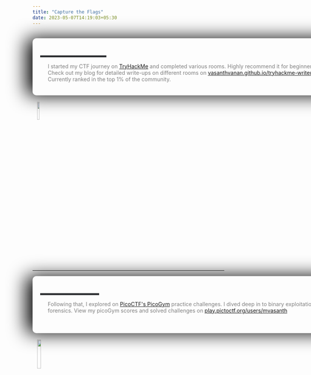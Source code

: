 ```yaml
---
title: "Capture the Flags"
date: 2023-05-07T14:19:03+05:30
---
```


<br>

<div class="card">
<h3 class="title">Phase 1: TryHackMe
</h3>
<div class="bar" style="">
    <div class="emptybar" style="width: 174px;"></div>
    <div class="filledbar" ></div>
    <div class="description">
     I started my CTF journey on <a href="https://tryhackme.com/p/vasanth.vanan" target="_blank">TryHackMe</a> and completed various rooms. Highly recommend it for beginners. <br>
 Check out my blog for detailed write-ups on different rooms on <a href="https://vasanthvanan.github.io/tryhackme-writeups/" target="_blank">vasanthvanan.github.io/tryhackme-writeups</a><br>
 Currently ranked in the top 1% of the community. <br>
    </div>
</div>
</div>

<br>
 <div class="container">
   &nbsp;&nbsp; <img src="https://lh3.googleusercontent.com/pw/AIL4fc8XfBgZnnHJTJRh3KVZUxm15akzL004dSXs9kQ8zzX_uQEj4eeJN1v8FtYm0x1lsqOXWn5LFi06U9l-li-y5urYl7GGyZBZybfWAWPrCFy1Lqfg548EvhbKdxGdmGtqfM80rTNtgvFl3buR0a2MLKOm=w824-h461-s-no" style="width: 11%;">
   <script src="https://tryhackme.com/badge/1149551"></script>
 </div>

---



<div class="card">
<h3 class="title">Phase 2: PicoCTF
</h3>
<div class="bar" style="">
    <div class="emptybar" style="width: 155px;"></div>
    <div class="filledbar" ></div>
    <div class="description">
    Following that, I explored on <a href="https://picoctf.org/index.html" target="_blank"> PicoCTF's PicoGym</a> practice challenges. I dived deep in to binary exploitation, web exploitation, reverse engineering and forensics. View my picoGym scores and solved challenges on <a href="https://play.picoctf.org/users/mvasanth" target="_blank">play.pictoctf.org/users/mvasanth</a><br>
    </div>
</div>
</div>

<br>
 <div class="container">
   &nbsp;&nbsp; 
   <img src="https://play.picoctf.org/static/media/picoctf-logo-horizontal-white.17fdf0dcdef08dc3396a195b95e3bc29.svg" style="width: 14%;">
 </div>

<style>

.container {
  grid-template-columns: auto auto; 
  grid-gap: 20px; 
}

.container img,
.container script {
  vertical-align: top; 
}

.container script {
  margin-top: 105px; 
}

i{
    color: #777;
}

.projecttags{
 margin-top: 95px;
 width: 950px;
}
    
#linkurl{
    vertical-align: middle;
}
.year{
    color: #9F73AB;
    font-size: 13px;
    top: 15px;
}

.card {
  display: flex;
  height: 150px;
  width: 1000px;
  
  border-radius: 10px;
  box-shadow: -1rem 0 3rem #000;
/*   margin-left: -50px; */
  transition: 0.3s ease-out;
  position: relative;
  left: 50px;
}

.card:not(:first-child) {
    margin-left: -50px;
}

.card:hover {
  transform: translateY(-10px);
}

.card:hover .description{
    color: #fac8d2;
}


.title {
  color: white;
  font-weight: 300;
  position: absolute;
  left: 20px;
  top: 15px;
}

.bar {
  position: absolute;
  top: 45px;
  left: 20px;
  height: 5px;
}

.description{
  position: absolute;
  top: 20px;
  height:0px;
  width: 1050px;
  color: grey;
  left: 20px;
  transition: opacity 0.3s ease-out;
}


.emptybar {
  background-color: #2e3033;
  width: 100%;
  height: 100%;
}

.filledbar {
  position: absolute;
  top: 0px;
  z-index: 3;
  width: 0%;
  height: 100%;
  background: rgb(0,154,217);
  background: linear-gradient(90deg, rgba(0,154,217,1) 0%, #ff808c 65%, #ff3045 100%);
  transition: 0.2s ease-out;
}

.card:hover .filledbar {
  width: 100%;
  transition: 0.6s ease-out;
}

.circle {
  position: absolute;
  top: 150px;
  left: calc(50% - 60px);
}

.stroke {
  stroke: white;
  stroke-dasharray: 360;
  stroke-dashoffset: 360;
  transition: 0.6s ease-out;
}


.card:hover .stroke {
  stroke-dashoffset: 100;
  transition: 0.6s ease-out;
}

</style>

